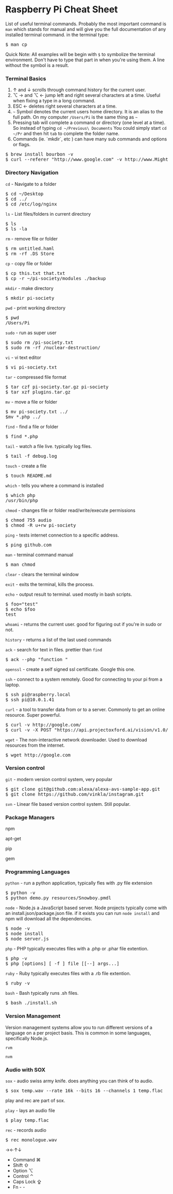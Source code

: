
<h1 class="file_title post_title">Raspberry Pi Cheat Sheet</h1>
<p>List of useful terminal commands. Probably the most important command is <code>man</code> which stands for manual and will give you the full documentation of any installed terminal command. in the terminal type:</p><p></p><pre>$ man cp</pre><p>Quick Note: All examples will be begin with <code>$</code> to symbolize the terminal environment. Don't have to type that part in when you're using them. A line without the symbol is a result.</p><p></p><h3>Terminal Basics</h3><ol><li>↑ and ↓ scrolls through command history for the current user.</li><li>⌥ → and ⌥ ← jump left and right several characters at a time. Useful when fixing a type in a long command.</li><li>ESC  ← deletes right several characters at a time. </li><li> <code>~</code> Symbol denotes the current users home directory. It is an alias to the full path. On my computer <code>/Users/Pi</code> is the same thing as <code>~</code> </li><li>Pressing tab will complete a command or directory (one level at a time). So instead of typing <code>cd ~/Previous\ Documents</code> You could simply start <code>cd ~/Pr</code> and then hit <code>tab</code> to complete the folder name.</li><li>Commands (ie. `mkdir`, etc ) can have many sub commands and options or flags.</li></ol><pre>$ brew install bourbon -v
$ curl --referer "http://www.google.com" -v http://www.Mighty-Pi-Society.github.io</pre><p></p><h3>Directory Navigation</h3><p><code>cd</code> - Navigate to a folder</p><pre>$ cd ~/Desktop
$ cd ../
$ cd /etc/log/nginx</pre><p></p><p><code>ls</code> - List files/folders in current directory</p><pre>$ ls
$ ls -la </pre><p></p><p><code>rm</code> - remove file or folder</p><pre>$ rm untitled.haml
$ rm -rf .DS_Store</pre><p></p><p><code>cp</code> - copy file or folder</p><pre>$ cp this.txt that.txt
$ cp -r ~/pi-society/modules ./backup</pre><p><code>mkdir</code> - make directory</p><pre>$ mkdir pi-society</pre><p><code>pwd</code> - print working directory</p><pre>$ pwd
/Users/Pi</pre><p><code>sudo</code> - run as super user</p><pre>$ sudo rm /pi-society.txt
$ sudo rm -rf /nuclear-destruction/</pre><p><code>vi</code> - vi text editor</p><pre>$ vi pi-society.txt</pre><p><code>tar</code> - compressed file format</p><pre>$ tar czf pi-society.tar.gz pi-society
$ tar xzf plugins.tar.gz</pre><p><code>mv</code> - move a file or folder</p><pre>$ mv pi-society.txt ../
$mv *.php ../</pre><p><code>find</code> - find a file or folder</p><pre>$ find *.php</pre><p><code>tail</code> - watch a file live. typically log files.</p><pre>$ tail -f debug.log</pre><p><code>touch</code> - create a file</p><pre>$ touch README.md</pre><p><code>which</code> - tells you where a command is installed</p><pre>$ which php
/usr/bin/php</pre><p><code>chmod</code> - changes file or folder read/write/execute permissions</p><pre>$ chmod 755 audio
$ chmod -R u+rw pi-society</pre><p><code>ping</code> - tests internet connection to a specific address.</p><pre>$ ping github.com</pre><p><code>man</code> - terminal command manual</p><pre>$ man chmod</pre><p><code>clear</code> - clears the terminal window</p><p><code>exit</code> - exits the terminal, kills the process.</p><p><code>echo</code> - output result to terminal. used mostly in bash scripts.</p><pre>$ foo="test"
$ echo $foo
test</pre><p><code>whoami</code> - returns the current user. good for figuring out if you're in sudo or not.</p><p><code>history</code> - returns a list of the last used commands</p><p><code>ack</code> - search for text in files. prettier than <code>find</code></p><pre>$ ack --php "function "</pre><p><code>openssl</code> - create a self signed ssl certificate. Google this one.</p><p><code>ssh</code> - connect to a system remotely. Good for connecting to your pi from a laptop.</p><pre>$ ssh pi@raspberry.local
$ ssh pi@10.0.1.41</pre><p><code>curl</code> - a tool to transfer data from or to a server. Commonly to get an online resource. Super powerful.</p><pre>$ curl -v http://google.com/
$ curl -v -X POST "https://api.projectoxford.ai/vision/v1.0/analyze?visualFeatures=Categories,Tags,Description,Faces,Color" -H "Ocp-Apim-Subscription-Key: xxxxxxxxxxxxxxxxxxx" -d '{"url":"https://mighty-pi-society.github.io/images/logo-mighty-pi-transparent.png"}' -H "Content-Type: application/json"</pre><p><code>wget</code> - The non-interactive network downloader. Used to download resources from the internet.</p><pre>$ wget http://google.com</pre><p></p><h3>Version control</h3><p><code>git</code> - modern version control system, very popular</p><pre>$ git clone git@github.com:alexa/alexa-avs-sample-app.git
$ git clone https://github.com/vinkla/instagram.git</pre><p><code>svn</code> - Linear file based version control system. Still popular.</p><p></p><h3>Package Managers</h3><p>npm</p><p>apt-get</p><p>pip</p><p>gem</p><p></p><h3>Programming Languages</h3><p><code>python</code> - run a python application, typically fles with .py file extension</p><pre>$ python -v
$ python demo.py resources/Snowboy.pmdl</pre><p><code>node</code> - Node.js a JavaScript based server. Node projects typically come with an install.json/package.json file. if it exists you can run <code>node install</code> and npm will download all the dependencies.</p><pre>$ node -v
$ node install
$ node server.js</pre><p><code>php</code> - PHP typically executes files with a .php or .phar file extention.</p><pre>$ php -v
$ php [options] [ -f ] file [[--] args...]</pre><p><code>ruby</code> - Ruby typically executes files with a .rb file extention.</p><pre>$ ruby -v</pre><p><code>bash</code> - Bash typically runs .sh files.</p><pre>$ bash ./install.sh</pre><p></p><h3>Version Management</h3><p>Version management systems allow you to run  different versions of a language on a per project basis. This is common in some languages, specifically Node.js.</p><p><code>rvm</code></p><p><code>nvm</code></p><p></p><p></p><h3>Audio with SOX</h3><p><code>sox</code> - audio swiss army knife. does anything you can think of to audio.</p><pre>$ sox temp.wav --rate 16k --bits 16 --channels 1 temp.flac</pre><p>play and rec are part of sox.</p><p><code>play</code> - lays an audio file</p><pre>$ play temp.flac</pre><p><code>rec</code> - records audio</p><pre>$ rec monologue.wav</pre><p></p><p></p><p></p><p></p><p></p><p></p><p></p><p></p><p></p><p></p><p></p><p></p><p></p><p></p><p></p><p></p><p></p><p></p><p></p><p></p><p></p><p></p><p></p><p></p><p></p><p></p><p></p><p></p><p></p><p>→←↑↓</p><ul><li>Command ⌘</li><li>Shift ⇧</li><li>Option ⌥</li><li>Control ⌃</li><li>Caps Lock ⇪</li><li>Fn -  - </li></ul>
